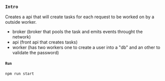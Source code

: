 
### `Intro`
Creates a api that will create tasks for each request to be worked on by a outside worker.

- broker (broker that pools the task and emits events throught the network)
- api (front api that creates tasks)
- worker (has two workers one to create a user into a "db" and an other to validate the password)

#### `Run`
``` bash
npm run start
```
